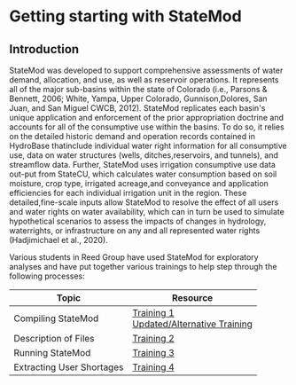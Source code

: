 # Getting starting with StateMod

## Introduction

 StateMod was developed to support comprehensive assessments of water demand, allocation, and use, as well as reservoir operations. It represents all of the major sub-basins within the state of Colorado (i.e., Parsons & Bennett, 2006; White, Yampa, Upper Colorado, Gunnison,Dolores, San Juan, and San Miguel CWCB, 2012). StateMod replicates each basin's unique application and enforcement of the prior appropriation doctrine and accounts for all of the consumptive use within the basins. To do so, it relies on the detailed historic demand and operation records contained in HydroBase thatinclude individual water right information for all consumptive use, data on water structures (wells, ditches,reservoirs, and tunnels), and streamflow data. Further, StateMod uses irrigation consumptive use data out-put from StateCU, which calculates water consumption based on soil moisture, crop type, irrigated acreage,and conveyance and application efficiencies for each individual irrigation unit in the region. These detailed,fine-scale inputs allow StateMod to resolve the effect of all users and water rights on water availability, which can in turn be used to simulate hypothetical scenarios to assess the impacts of changes in hydrology, waterrights, or infrastructure on any and all represented water rights (Hadjimichael et al., 2020). 

 Various students in Reed Group have used StateMod for exploratory analyses and have put together various trainings to help step through the following processes: 


| Topic                    | Resource                            |
|---------------------------|-------------------------------------|
| Compiling StateMod        |[Training 1](https://cornell.app.box.com/file/828171348437?s=xlwk6smzrikykmwyt2d7vxb7042puit0)  <br>  [Updated/Alternative Training](https://cornell.box.com/s/f2ykd7hnlod3r2y8s91wjwg9tbu2ko5o)|
| Description of Files      |[Training 2](https://cornell.app.box.com/file/841967112739?s=jb1ch27lgqm3lx0521dax8y9hhg93a96)|
| Running StateMod          |[Training 3](https://cornell.app.box.com/file/828171348437?s=xlwk6smzrikykmwyt2d7vxb7042puit0)|
| Extracting User Shortages |[Training 4](https://cornell.app.box.com/folder/140253226518?s=obmxicki2qpbxgio4wh23dyrjxgribaq)|

